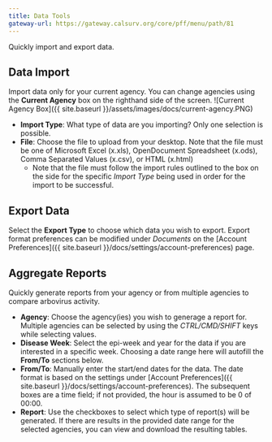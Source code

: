 ```yaml
---
title: Data Tools
gateway-url: https://gateway.calsurv.org/core/pff/menu/path/81
---
```

Quickly import and export data.

## Data Import
Import data only for your current agency. You can change agencies using the **Current Agency** box on the righthand side of the screen.
![Current Agency Box]({{ site.baseurl }}/assets/images/docs/current-agency.PNG)
* **Import Type**: What type of data are you importing? Only one selection is possible.
* **File**: Choose the file to upload from your desktop. Note that the file must be one of Microsoft Excel (x.xls), OpenDocument Spreadsheet (x.ods), Comma Separated Values (x.csv), or HTML (x.html)
  * Note that the file must follow the import rules outlined to the box on the side for the specific *Import Type* being used in order for the import to be successful.

## Export Data
Select the **Export Type** to choose which data you wish to export. Export format preferences can be modified under *Documents* on the [Account Preferences]({{ site.baseurl }}/docs/settings/account-preferences) page.

## Aggregate Reports
Quickly generate reports from your agency or from multiple agencies to compare arbovirus activity.
* **Agency**: Choose the agency(ies) you wish to generage a report for. Multiple agencies can be selected by using the *CTRL/CMD/SHIFT* keys while selecting values.
* **Disease Week**: Select the epi-week and year for the data if you are interested in a specific week. Choosing a date range here will autofill the **From/To** sections below.
* **From/To**: Manually enter the start/end dates for the data. The date format is based on the settings under [Account Preferences]({{ site.baseurl }}/docs/settings/account-preferences). The subsequent boxes are a time field; if not provided, the hour is assumed to be 0 of 00:00.
* **Report**: Use the checkboxes to select which type of report(s) will be generated. If there are results in the provided date range for the selected agencies, you can view and download the resulting tables.
